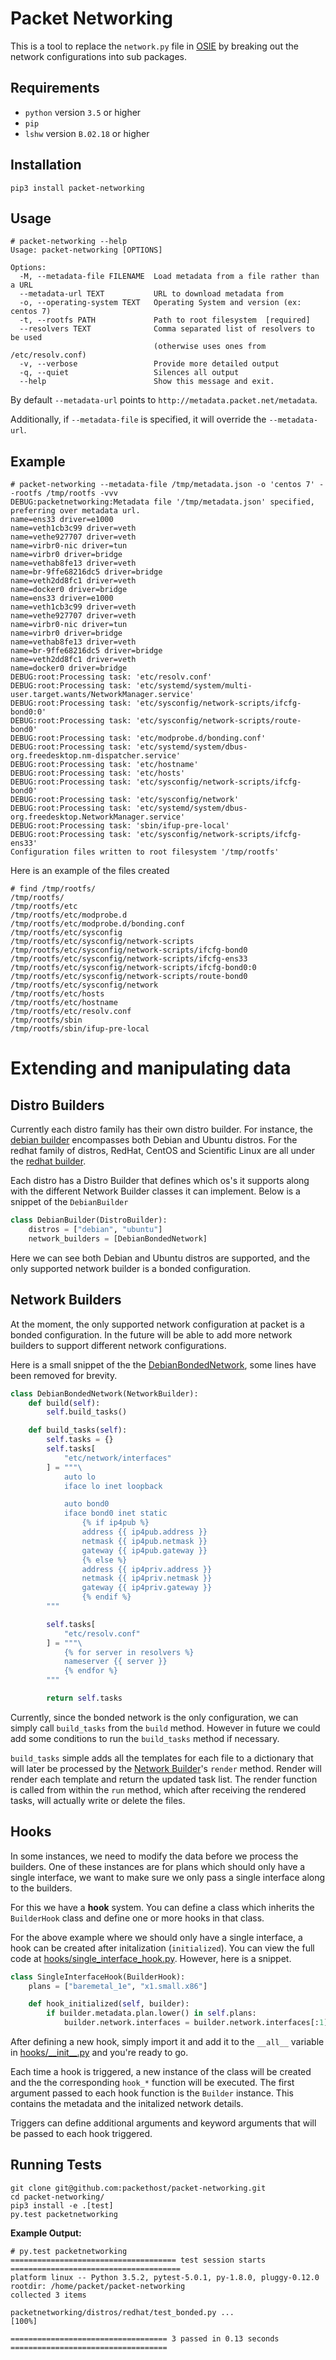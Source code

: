 # Packet Networking

This is a tool to replace the `network.py` file in [OSIE](https://github.com/packethost/osie) by breaking out the
network configurations into sub packages.

## Requirements

- `python` version `3.5` or higher
- `pip`
- `lshw` version `B.02.18` or higher

## Installation

```shell
pip3 install packet-networking
```

## Usage

```shell
# packet-networking --help
Usage: packet-networking [OPTIONS]

Options:
  -M, --metadata-file FILENAME  Load metadata from a file rather than a URL
  --metadata-url TEXT           URL to download metadata from
  -o, --operating-system TEXT   Operating System and version (ex: centos 7)
  -t, --rootfs PATH             Path to root filesystem  [required]
  --resolvers TEXT              Comma separated list of resolvers to be used
                                (otherwise uses ones from /etc/resolv.conf)
  -v, --verbose                 Provide more detailed output
  -q, --quiet                   Silences all output
  --help                        Show this message and exit.
```

By default `--metadata-url` points to `http://metadata.packet.net/metadata`.

Additionally, if `--metadata-file` is specified, it will override the
`--metadata-url`.

## Example

```
# packet-networking --metadata-file /tmp/metadata.json -o 'centos 7' --rootfs /tmp/rootfs -vvv
DEBUG:packetnetworking:Metadata file '/tmp/metadata.json' specified, preferring over metadata url.
name=ens33 driver=e1000     
name=veth1cb3c99 driver=veth
name=vethe927707 driver=veth
name=virbr0-nic driver=tun
name=virbr0 driver=bridge
name=vethab8fe13 driver=veth
name=br-9ffe68216dc5 driver=bridge
name=veth2dd8fc1 driver=veth
name=docker0 driver=bridge
name=ens33 driver=e1000     
name=veth1cb3c99 driver=veth
name=vethe927707 driver=veth
name=virbr0-nic driver=tun
name=virbr0 driver=bridge
name=vethab8fe13 driver=veth
name=br-9ffe68216dc5 driver=bridge
name=veth2dd8fc1 driver=veth
name=docker0 driver=bridge
DEBUG:root:Processing task: 'etc/resolv.conf'
DEBUG:root:Processing task: 'etc/systemd/system/multi-user.target.wants/NetworkManager.service'
DEBUG:root:Processing task: 'etc/sysconfig/network-scripts/ifcfg-bond0:0'
DEBUG:root:Processing task: 'etc/sysconfig/network-scripts/route-bond0'
DEBUG:root:Processing task: 'etc/modprobe.d/bonding.conf'
DEBUG:root:Processing task: 'etc/systemd/system/dbus-org.freedesktop.nm-dispatcher.service'
DEBUG:root:Processing task: 'etc/hostname'
DEBUG:root:Processing task: 'etc/hosts'
DEBUG:root:Processing task: 'etc/sysconfig/network-scripts/ifcfg-bond0'
DEBUG:root:Processing task: 'etc/sysconfig/network'
DEBUG:root:Processing task: 'etc/systemd/system/dbus-org.freedesktop.NetworkManager.service'
DEBUG:root:Processing task: 'sbin/ifup-pre-local'
DEBUG:root:Processing task: 'etc/sysconfig/network-scripts/ifcfg-ens33'
Configuration files written to root filesystem '/tmp/rootfs'
```

Here is an example of the files created

```
# find /tmp/rootfs/
/tmp/rootfs/
/tmp/rootfs/etc
/tmp/rootfs/etc/modprobe.d
/tmp/rootfs/etc/modprobe.d/bonding.conf
/tmp/rootfs/etc/sysconfig
/tmp/rootfs/etc/sysconfig/network-scripts
/tmp/rootfs/etc/sysconfig/network-scripts/ifcfg-bond0
/tmp/rootfs/etc/sysconfig/network-scripts/ifcfg-ens33
/tmp/rootfs/etc/sysconfig/network-scripts/ifcfg-bond0:0
/tmp/rootfs/etc/sysconfig/network-scripts/route-bond0
/tmp/rootfs/etc/sysconfig/network
/tmp/rootfs/etc/hosts
/tmp/rootfs/etc/hostname
/tmp/rootfs/etc/resolv.conf
/tmp/rootfs/sbin
/tmp/rootfs/sbin/ifup-pre-local
```

# Extending and manipulating data

## Distro Builders

Currently each distro family has their own distro builder. For instance, the
[debian builder](packetnetworking/distros/debian) encompasses both Debian and
Ubuntu distros. For the redhat family of distros, RedHat, CentOS and Scientific
Linux are all under the [redhat builder](packetnetworking/distros/redhat).

Each distro has a Distro Builder that defines which os's it supports along with
the different Network Builder classes it can implement. Below is a snippet of the
`DebianBuilder`

```python
class DebianBuilder(DistroBuilder):
    distros = ["debian", "ubuntu"]
    network_builders = [DebianBondedNetwork]
```

Here we can see both Debian and Ubuntu distros are supported, and the only
supported network builder is a bonded configuration.

## Network Builders

At the moment, the only supported network configuration at packet is a bonded
configuration. In the future will be able to add more network builders to support
different network configurations.

Here is a small snippet of the the [DebianBondedNetwork](packetnetworking/distros/debian/debian_bonded_networking.py),
some lines have been removed for brevity.

```python
class DebianBondedNetwork(NetworkBuilder):
    def build(self):
        self.build_tasks()

    def build_tasks(self):
        self.tasks = {}
        self.tasks[
            "etc/network/interfaces"
        ] = """\
            auto lo
            iface lo inet loopback

            auto bond0
            iface bond0 inet static
                {% if ip4pub %}
                address {{ ip4pub.address }}
                netmask {{ ip4pub.netmask }}
                gateway {{ ip4pub.gateway }}
                {% else %}
                address {{ ip4priv.address }}
                netmask {{ ip4priv.netmask }}
                gateway {{ ip4priv.gateway }}
                {% endif %}
        """

        self.tasks[
            "etc/resolv.conf"
        ] = """\
            {% for server in resolvers %}
            nameserver {{ server }}
            {% endfor %}
        """

        return self.tasks
```

Currently, since the bonded network is the only configuration, we can simply call
`build_tasks` from the `build` method. However in future we could add some
conditions to run the `build_tasks` method if necessary.

`build_tasks` simple adds all the templates for each file to a dictionary that
will later be processed by the [Network Builder](packetnetworking/distros/network_builder.py)'s
`render` method. Render will render each template and return the updated task
list. The render function is called from within the `run` method, which after
receiving the rendered tasks, will actually write or delete the files.

## Hooks

In some instances, we need to modify the data before we process the builders.
One of these instances are for plans which should only have a single interface,
we want to make sure we only pass a single interface along to the builders.

For this we have a **hook** system. You can define a class which inherits the
`BuilderHook` class and define one or more hooks in that class.

For the above example where we should only have a single interface, a hook
can be created after initalization (`initialized`). You can view the full
code at [hooks/single_interface_hook.py](packetnetworking/hooks/single_interface_hook.py).
However, here is a snippet.

```python
class SingleInterfaceHook(BuilderHook):
    plans = ["baremetal_1e", "x1.small.x86"]

    def hook_initialized(self, builder):
        if builder.metadata.plan.lower() in self.plans:
            builder.network.interfaces = builder.network.interfaces[:1]
```

After defining a new hook, simply import it and add it to the `__all__` variable
in [hooks/\_\_init\_\_.py](packetnetworking/hooks/__init__.py) and you're ready
to go.

Each time a hook is triggered, a new instance of the class will be created and
the the corresponding `hook_*` function will be executed. The first argument
passed to each hook function is the `Builder` instance. This contains the
metadata and the initalized network details.

Triggers can define additional arguments and keyword arguments that will be
passed to each hook triggered.

## Running Tests

```
git clone git@github.com:packethost/packet-networking.git
cd packet-networking/
pip3 install -e .[test]
py.test packetnetworking
```

**Example Output:**

```
# py.test packetnetworking
===================================== test session starts ======================================
platform linux -- Python 3.5.2, pytest-5.0.1, py-1.8.0, pluggy-0.12.0
rootdir: /home/packet/packet-networking
collected 3 items                                                                              

packetnetworking/distros/redhat/test_bonded.py ...                                       [100%]

=================================== 3 passed in 0.13 seconds ===================================
```